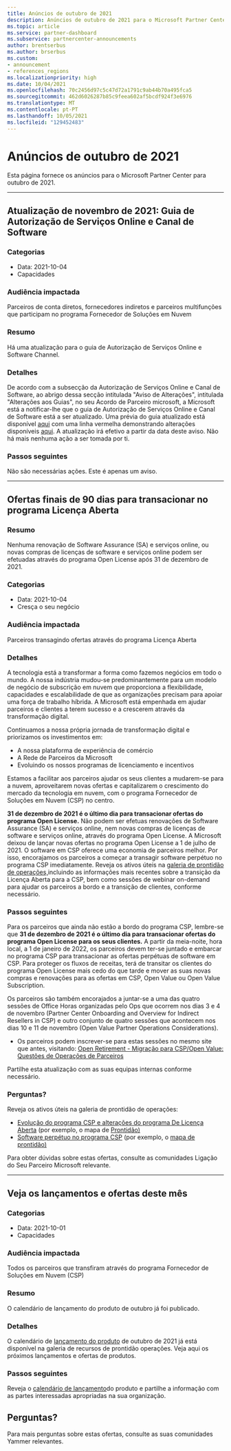 ```yaml
---
title: Anúncios de outubro de 2021
description: Anúncios de outubro de 2021 para o Microsoft Partner Center, incluindo novas capacidades, promoções, ofertas, mercados ou alterações às ofertas existentes.
ms.topic: article
ms.service: partner-dashboard
ms.subservice: partnercenter-announcements
author: brentserbus
ms.author: brserbus
ms.custom:
- announcement
- references_regions
ms.localizationpriority: high
ms.date: 10/04/2021
ms.openlocfilehash: 70c2456d97c5c47d72a1791c9ab44b70a495fca5
ms.sourcegitcommit: 462d6026287b85c9feea602af5bcdf924f3e6976
ms.translationtype: MT
ms.contentlocale: pt-PT
ms.lasthandoff: 10/05/2021
ms.locfileid: "129452483"
---
```

# <a name="october-2021-announcements"></a>Anúncios de outubro de 2021

Esta página fornece os anúncios para o Microsoft Partner Center para outubro de 2021.

________________
## <a name="november-2021-update-online-services-and-software-channel-authorization-guide"></a><a name="3"></a>Atualização de novembro de 2021: Guia de Autorização de Serviços Online e Canal de Software

### <a name="categories"></a>Categorias

- Data: 2021-10-04
- Capacidades

### <a name="impacted-audience"></a>Audiência impactada

Parceiros de conta diretos, fornecedores indiretos e parceiros multifunções que participam no programa Fornecedor de Soluções em Nuvem

### <a name="summary"></a>Resumo

Há uma atualização para o guia de Autorização de Serviços Online e Software Channel.

### <a name="details"></a>Detalhes

De acordo com a subsecção da Autorização de Serviços Online e Canal de Software, ao abrigo dessa secção intitulada "Aviso de Alterações", intitulada "Alterações aos Guias", no seu Acordo de Parceiro microsoft, a Microsoft está a notificar-lhe que o guia de Autorização de Serviços Online e Canal de Software está a ser atualizado. Uma prévia do guia atualizado está disponível [aqui](https://partner.microsoft.com/resources/detail/update-guide-online-services-software-channel-authorization-download-pdf) com uma linha vermelha demonstrando alterações disponíveis [aqui](https://partner.microsoft.com/resources/detail/update-guide-online-services-software-channel-authorization-download-pdf). A atualização irá efetivo a partir da data deste aviso. Não há mais nenhuma ação a ser tomada por ti.

### <a name="next-steps"></a>Passos seguintes

Não são necessárias ações. Este é apenas um aviso.
________________
## <a name="final-90-days-to-transact-offers-in-the-open-license-program"></a><a name="2"></a>Ofertas finais de 90 dias para transacionar no programa Licença Aberta

### <a name="summary"></a>Resumo

Nenhuma renovação de Software Assurance (SA) e serviços online, ou novas compras de licenças de software e serviços online podem ser efetuadas através do programa Open License após 31 de dezembro de 2021.

### <a name="categories"></a>Categorias

- Data: 2021-10-04
- Cresça o seu negócio

### <a name="impacted-audience"></a>Audiência impactada

Parceiros transagindo ofertas através do programa Licença Aberta

### <a name="details"></a>Detalhes

A tecnologia está a transformar a forma como fazemos negócios em todo o mundo. A nossa indústria mudou-se predominantemente para um modelo de negócio de subscrição em nuvem que proporciona a flexibilidade, capacidades e escalabilidade de que as organizações precisam para apoiar uma força de trabalho híbrida. A Microsoft está empenhada em ajudar parceiros e clientes a terem sucesso e a crescerem através da transformação digital.

Continuamos a nossa própria jornada de transformação digital e priorizamos os investimentos em:

- A nossa plataforma de experiência de comércio
- A Rede de Parceiros da Microsoft
- Evoluindo os nossos programas de licenciamento e incentivos

Estamos a facilitar aos parceiros ajudar os seus clientes a mudarem-se para a nuvem, aproveitarem novas ofertas e capitalizarem o crescimento do mercado da tecnologia em nuvem, com o programa Fornecedor de Soluções em Nuvem (CSP) no centro.

**31 de dezembro de 2021 é o último dia para transacionar ofertas do programa Open License.** Não podem ser efetuas renovações de Software Assurance (SA) e serviços online, nem novas compras de licenças de software e serviços online, através do programa Open License. A Microsoft deixou de lançar novas ofertas no programa Open License a 1 de julho de 2021. O software em CSP oferece uma economia de parceiros melhor. Por isso, encorajamos os parceiros a começar a transagir software perpétuo no programa CSP imediatamente. Reveja os ativos úteis na [galeria de prontidão de operações,](https://partner.microsoft.com/resources/collection/csp-open-evolution-to-a-better-experience#/)incluindo as informações mais recentes sobre a transição da Licença Aberta para a CSP, bem como sessões de webinar on-demand para ajudar os parceiros a bordo e a transição de clientes, conforme necessário.

### <a name="next-steps"></a>Passos seguintes

Para os parceiros que ainda não estão a bordo do programa CSP, lembre-se que **31 de dezembro de 2021 é o último dia para transacionar ofertas do programa Open License para os seus clientes.** A partir da meia-noite, hora local, a 1 de janeiro de 2022, os parceiros devem ter-se juntado e embarcar no programa CSP para transacionar as ofertas perpétuas de software em CSP. Para proteger os fluxos de receitas, terá de transitar os clientes do programa Open License mais cedo do que tarde e mover as suas novas compras e renovações para as ofertas em CSP, Open Value ou Open Value Subscription.

Os parceiros são também encorajados a juntar-se a uma das quatro sessões de Office Horas organizadas pelo Ops que ocorrem nos dias 3 e 4 de novembro (Partner Center Onboarding and Overview for Indirect Resellers in CSP) e outro conjunto de quatro sessões que acontecem nos dias 10 e 11 de novembro (Open Value Partner Operations Considerations).

- Os parceiros podem inscrever-se para estas sessões no mesmo site que antes, visitando: [Open Retirement - Migração para CSP/Open Value: Questões de Operações de Parceiros](https://globalpbocomm.eventbuilder.com/OpenMigrationToCSPOV)

Partilhe esta atualização com as suas equipas internas conforme necessário.

### <a name="questions"></a>Perguntas?

Reveja os ativos úteis na galeria de prontidão de operações:

- [Evolução do programa CSP e alterações do programa De Licença Aberta](https://partner.microsoft.com/resources/collection/csp-open-evolution-to-a-better-experience#/) (por exemplo, o mapa de [Prontidão)](https://partner.microsoft.com/resources/detail/csp-open-evolution-to-a-better-experience-readiness-map-pdf)
- [Software perpétuo no programa CSP](https://partner.microsoft.com/resources/collection/software-in-csp#/) (por exemplo, o [mapa de prontidão)](https://partner.microsoft.com/resources/detail/software-in-csp-readiness-map-pdf)

Para obter dúvidas sobre estas ofertas, consulte as comunidades Ligação do Seu Parceiro Microsoft relevante.

________________
## <a name="view-this-months-product-launches-and-offers"></a><a name="1"></a>Veja os lançamentos e ofertas deste mês

### <a name="categories"></a>Categorias

- Data: 2021-10-01
- Capacidades

### <a name="impacted-audience"></a>Audiência impactada

Todos os parceiros que transfiram através do programa Fornecedor de Soluções em Nuvem (CSP)

### <a name="summary"></a>Resumo

O calendário de lançamento do produto de outubro já foi publicado.

### <a name="details"></a>Detalhes

O calendário de [lançamento do produto](https://partner.microsoft.com/resources/collection/product-launch-calendar-collection#/) de outubro de 2021 já está disponível na galeria de recursos de prontidão operações. Veja aqui os próximos lançamentos e ofertas de produtos.

### <a name="next-steps"></a>Passos seguintes

Reveja o [calendário de lançamento](https://partner.microsoft.com/resources/collection/product-launch-calendar-collection#/)do produto e partilhe a informação com as partes interessadas apropriadas na sua organização.

## <a name="questions"></a>Perguntas?
Para mais perguntas sobre estas ofertas, consulte as suas comunidades Yammer relevantes.